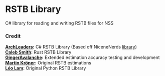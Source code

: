 # RSTB Library

C# library for reading and writing RSTB files for NSS

### Credit

**[ArchLeaders](https://github.com/ArchLeaders):** C# RSTB Library (Based off NiceneNerds [library](https://github.com/NiceneNerd/rstb-rust))<br>
**[Caleb Smith](https://github.com/NiceneNerd):** Rust RSTB Library<br>
**[GingerAvalanche](https://github.com/GingerAvalanche):** Extended estimation accuracy testing and development<br>
**[Martin Kröner](https://github.com/krenyy):** Original RSTB estimations<br>
**[Léo Lam](https://github.com/leoetlino):** Original Python RSTB Library<br>
